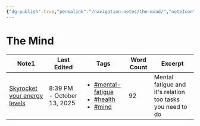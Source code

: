 ```yaml
---
{"dg-publish":true,"permalink":"/navigation-notes/the-mind/","noteIcon":"","created":"2025-10-09T21:03:37.897+02:00","updated":"2025-10-13T20:45:32.347+02:00"}
---
```


# The Mind

<div><table class="dataview table-view-table"><thead class="table-view-thead"><tr class="table-view-tr-header"><th class="table-view-th"><span>Note</span><span class="dataview small-text">1</span></th><th class="table-view-th"><span>Last Edited</span></th><th class="table-view-th"><span>Tags</span></th><th class="table-view-th"><span>Word Count</span></th><th class="table-view-th"><span>Excerpt</span></th></tr></thead><tbody class="table-view-tbody"><tr><td><span><a data-tooltip-position="top" aria-label="Many notes and files/01-The Mind/Skyrocket your energy levels.md" data-href="Many notes and files/01-The Mind/Skyrocket your energy levels.md" href="Many notes and files/01-The Mind/Skyrocket your energy levels.md" class="internal-link" target="_blank" rel="noopener nofollow">Skyrocket your energy levels</a></span></td><td>8:39 PM - October 13, 2025</td><td><ul class="dataview dataview-ul dataview-result-list-ul"><li class="dataview-result-list-li"><span><a href="#mental-fatigue" class="tag" target="_blank" rel="noopener nofollow">#mental-fatigue</a></span></li><li class="dataview-result-list-li"><span><a href="#health" class="tag" target="_blank" rel="noopener nofollow">#health</a></span></li><li class="dataview-result-list-li"><span><a href="#mind" class="tag" target="_blank" rel="noopener nofollow">#mind</a></span></li></ul></td><td>92</td><td><span>Mental fatigue and it's relation too tasks you need to do</span></td></tr></tbody></table></div>




















































